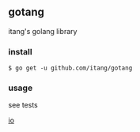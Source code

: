 gotang
---------------------

itang's golang library

### install

    $ go get -u github.com/itang/gotang
    
### usage

see tests

   [io](https://github.com/itang/gotang/blob/master/io/file_test.go)

